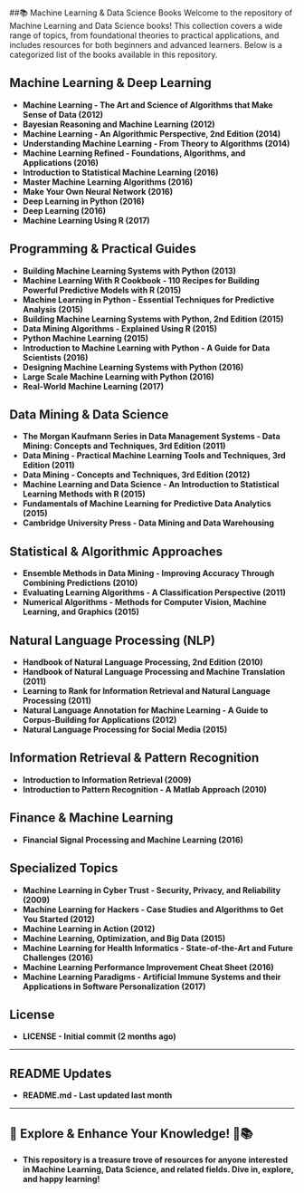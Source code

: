 ##📚 Machine Learning & Data Science Books
Welcome to the repository of Machine Learning and Data Science books! This collection covers a wide range of topics, from foundational theories to practical applications, and includes resources for both beginners and advanced learners. Below is a categorized list of the books available in this repository.

## Machine Learning & Deep Learning
- **Machine Learning - The Art and Science of Algorithms that Make Sense of Data (2012)**
- **Bayesian Reasoning and Machine Learning (2012)**
- **Machine Learning - An Algorithmic Perspective, 2nd Edition (2014)**
- **Understanding Machine Learning - From Theory to Algorithms (2014)**
- **Machine Learning Refined - Foundations, Algorithms, and Applications (2016)**
- **Introduction to Statistical Machine Learning (2016)**
- **Master Machine Learning Algorithms (2016)**
- **Make Your Own Neural Network (2016)**
- **Deep Learning in Python (2016)**
- **Deep Learning (2016)**
- **Machine Learning Using R (2017)**

## Programming & Practical Guides
- **Building Machine Learning Systems with Python (2013)**
- **Machine Learning With R Cookbook - 110 Recipes for Building Powerful Predictive Models with R (2015)**
- **Machine Learning in Python - Essential Techniques for Predictive Analysis (2015)**
- **Building Machine Learning Systems with Python, 2nd Edition (2015)**
- **Data Mining Algorithms - Explained Using R (2015)**
- **Python Machine Learning (2015)**
- **Introduction to Machine Learning with Python - A Guide for Data Scientists (2016)**
- **Designing Machine Learning Systems with Python (2016)**
- **Large Scale Machine Learning with Python (2016)**
- **Real-World Machine Learning (2017)**

## Data Mining & Data Science
- **The Morgan Kaufmann Series in Data Management Systems - Data Mining: Concepts and Techniques, 3rd Edition (2011)**
- **Data Mining - Practical Machine Learning Tools and Techniques, 3rd Edition (2011)**
- **Data Mining - Concepts and Techniques, 3rd Edition (2012)**
- **Machine Learning and Data Science - An Introduction to Statistical Learning Methods with R (2015)**
- **Fundamentals of Machine Learning for Predictive Data Analytics (2015)**
- **Cambridge University Press - Data Mining and Data Warehousing**

## Statistical & Algorithmic Approaches
- **Ensemble Methods in Data Mining - Improving Accuracy Through Combining Predictions (2010)**
- **Evaluating Learning Algorithms - A Classification Perspective (2011)**
- **Numerical Algorithms - Methods for Computer Vision, Machine Learning, and Graphics (2015)**

## Natural Language Processing (NLP)
- **Handbook of Natural Language Processing, 2nd Edition (2010)**
- **Handbook of Natural Language Processing and Machine Translation (2011)**
- **Learning to Rank for Information Retrieval and Natural Language Processing (2011)**
- **Natural Language Annotation for Machine Learning - A Guide to Corpus-Building for Applications (2012)**
- **Natural Language Processing for Social Media (2015)**

## Information Retrieval & Pattern Recognition
- **Introduction to Information Retrieval (2009)**
- **Introduction to Pattern Recognition - A Matlab Approach (2010)**

## Finance & Machine Learning
- **Financial Signal Processing and Machine Learning (2016)**

## Specialized Topics
- **Machine Learning in Cyber Trust - Security, Privacy, and Reliability (2009)**
- **Machine Learning for Hackers - Case Studies and Algorithms to Get You Started (2012)**
- **Machine Learning in Action (2012)**
- **Machine Learning, Optimization, and Big Data (2015)**
- **Machine Learning for Health Informatics - State-of-the-Art and Future Challenges (2016)**
- **Machine Learning Performance Improvement Cheat Sheet (2016)**
- **Machine Learning Paradigms - Artificial Immune Systems and their Applications in Software Personalization (2017)**

## License
- **LICENSE - Initial commit (2 months ago)**
---
## README Updates
- **README.md - Last updated last month**
---
## 📌 Explore & Enhance Your Knowledge! 🚀📚
- **This repository is a treasure trove of resources for anyone interested in Machine Learning, Data Science, and related fields. Dive in, explore, and happy learning!**
